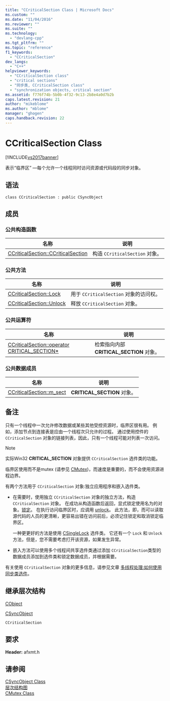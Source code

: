 ```yaml
---
title: "CCriticalSection Class | Microsoft Docs"
ms.custom: ""
ms.date: "11/04/2016"
ms.reviewer: ""
ms.suite: ""
ms.technology: 
  - "devlang-cpp"
ms.tgt_pltfrm: ""
ms.topic: "reference"
f1_keywords: 
  - "CCriticalSection"
dev_langs: 
  - "C++"
helpviewer_keywords: 
  - "CCriticalSection class"
  - "critical sections"
  - "同步类, CCriticalSection class"
  - "synchronization objects, critical section"
ms.assetid: f776f74b-5b0b-4f32-9c13-2b8e4a0d7b2b
caps.latest.revision: 21
author: "mikeblome"
ms.author: "mblome"
manager: "ghogen"
caps.handback.revision: 22
---
```

# CCriticalSection Class
[!INCLUDE[vs2017banner](../../assembler/inline/includes/vs2017banner.md)]

表示“临界区” —每个允许一个线程同时访问资源或代码段的同步对象。  
  
## 语法  
  
```  
class CCriticalSection : public CSyncObject  
```  
  
## 成员  
  
### 公共构造函数  
  
|名称|说明|  
|--------|--------|  
|[CCriticalSection::CCriticalSection](../Topic/CCriticalSection::CCriticalSection.md)|构造 `CCriticalSection` 对象。|  
  
### 公共方法  
  
|名称|说明|  
|--------|--------|  
|[CCriticalSection::Lock](../Topic/CCriticalSection::Lock.md)|用于 `CCriticalSection` 对象的访问权。|  
|[CCriticalSection::Unlock](../Topic/CCriticalSection::Unlock.md)|释放 `CCriticalSection` 对象。|  
  
### 公共运算符  
  
|名称|说明|  
|--------|--------|  
|[CCriticalSection::operator CRITICAL\_SECTION\*](../Topic/CCriticalSection::operator%20CRITICAL_SECTION*.md)|检索指向内部 **CRITICAL\_SECTION** 对象。|  
  
### 公共数据成员  
  
|名称|说明|  
|--------|--------|  
|[CCriticalSection::m\_sect](../Topic/CCriticalSection::m_sect.md)|**CRITICAL\_SECTION** 对象。|  
  
## 备注  
 只有一个线程中一次允许修改数据或某些其他受控资源时，临界区很有用。  例如，添加节点到连接表是应由一个线程次只允许的过程。  通过使用控件的 `CCriticalSection` 对象的链接列表，因此，只有一个线程可能对列表一次访问。  
  
> [!NOTE]
>  实际Win32 **CRITICAL\_SECTION** 对象提供 `CCriticalSection` 选件类的功能。  
  
 临界区使用而不是mutex \(请参见 [CMutex](../../mfc/reference/cmutex-class.md)\)，而速度是重要的，而不会使用资源进程边界。  
  
 有两个方法用于 `CCriticalSection` 对象:独立应用程序和嵌入选件类。  
  
-   在需要时，使用独立 `CCriticalSection` 对象的独立方法，构造 `CCriticalSection` 对象。  在成功从构造函数后返回，显式锁定使用名为的对象。[锁定](../Topic/CCriticalSection::Lock.md)。  在执行访问临界区时，应调用 [unlock](../Topic/CCriticalSection::Unlock.md)。  此方法，即，而可以读取源代码的人员的更清晰，更容易出错在访问前后，必须记住锁定和取消锁定临界区。  
  
     一种更更好的方法是使用 [CSingleLock](../../mfc/reference/csinglelock-class.md) 选件类。  它还有一个 `Lock` 和 `Unlock` 方法，但是，您不需要考虑打开该资源，如果发生异常。  
  
-   嵌入方法可以使用多个线程间共享选件类通过添加 `CCriticalSection`类型的数据成员添加到选件类和锁定数据成员，并根据需要。  
  
 有关使用 `CCriticalSection` 对象的更多信息，请参见文章 [多线程处理:如何使用同步类选件](../../parallel/multithreading-how-to-use-the-synchronization-classes.md)。  
  
## 继承层次结构  
 [CObject](../../mfc/reference/cobject-class.md)  
  
 [CSyncObject](../../mfc/reference/csyncobject-class.md)  
  
 `CCriticalSection`  
  
## 要求  
 **Header:** afxmt.h  
  
## 请参阅  
 [CSyncObject Class](../../mfc/reference/csyncobject-class.md)   
 [层次结构图](../../mfc/hierarchy-chart.md)   
 [CMutex Class](../../mfc/reference/cmutex-class.md)